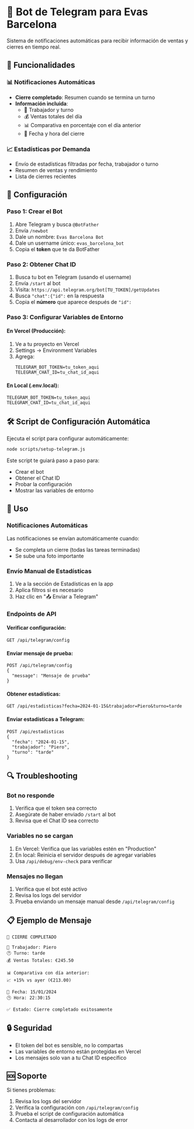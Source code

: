 # 🤖 Bot de Telegram para Evas Barcelona

Sistema de notificaciones automáticas para recibir información de ventas y cierres en tiempo real.

## 🚀 Funcionalidades

### 📊 Notificaciones Automáticas
- **Cierre completado**: Resumen cuando se termina un turno
- **Información incluida**:
  - 👤 Trabajador y turno
  - 💰 Ventas totales del día
  - 📊 Comparativa en porcentaje con el día anterior
  - 📅 Fecha y hora del cierre

### 📈 Estadísticas por Demanda
- Envío de estadísticas filtradas por fecha, trabajador o turno
- Resumen de ventas y rendimiento
- Lista de cierres recientes

## 🔧 Configuración

### Paso 1: Crear el Bot
1. Abre Telegram y busca `@BotFather`
2. Envía `/newbot`
3. Dale un nombre: `Evas Barcelona Bot`
4. Dale un username único: `evas_barcelona_bot`
5. Copia el **token** que te da BotFather

### Paso 2: Obtener Chat ID
1. Busca tu bot en Telegram (usando el username)
2. Envía `/start` al bot
3. Visita: `https://api.telegram.org/bot[TU_TOKEN]/getUpdates`
4. Busca `"chat":{"id":` en la respuesta
5. Copia el **número** que aparece después de `"id":`

### Paso 3: Configurar Variables de Entorno

#### En Vercel (Producción):
1. Ve a tu proyecto en Vercel
2. Settings → Environment Variables
3. Agrega:
   ```
   TELEGRAM_BOT_TOKEN=tu_token_aqui
   TELEGRAM_CHAT_ID=tu_chat_id_aqui
   ```

#### En Local (.env.local):
```env
TELEGRAM_BOT_TOKEN=tu_token_aqui
TELEGRAM_CHAT_ID=tu_chat_id_aqui
```

## 🛠️ Script de Configuración Automática

Ejecuta el script para configurar automáticamente:

```bash
node scripts/setup-telegram.js
```

Este script te guiará paso a paso para:
- Crear el bot
- Obtener el Chat ID
- Probar la configuración
- Mostrar las variables de entorno

## 📱 Uso

### Notificaciones Automáticas
Las notificaciones se envían automáticamente cuando:
- Se completa un cierre (todas las tareas terminadas)
- Se sube una foto importante

### Envío Manual de Estadísticas
1. Ve a la sección de Estadísticas en la app
2. Aplica filtros si es necesario
3. Haz clic en "📤 Enviar a Telegram"

### Endpoints de API

#### Verificar configuración:
```
GET /api/telegram/config
```

#### Enviar mensaje de prueba:
```
POST /api/telegram/config
{
  "message": "Mensaje de prueba"
}
```

#### Obtener estadísticas:
```
GET /api/estadisticas?fecha=2024-01-15&trabajador=Piero&turno=tarde
```

#### Enviar estadísticas a Telegram:
```
POST /api/estadisticas
{
  "fecha": "2024-01-15",
  "trabajador": "Piero",
  "turno": "tarde"
}
```

## 🔍 Troubleshooting

### Bot no responde
1. Verifica que el token sea correcto
2. Asegúrate de haber enviado `/start` al bot
3. Revisa que el Chat ID sea correcto

### Variables no se cargan
1. En Vercel: Verifica que las variables estén en "Production"
2. En local: Reinicia el servidor después de agregar variables
3. Usa `/api/debug/env-check` para verificar

### Mensajes no llegan
1. Verifica que el bot esté activo
2. Revisa los logs del servidor
3. Prueba enviando un mensaje manual desde `/api/telegram/config`

## 📋 Ejemplo de Mensaje

```
🎉 CIERRE COMPLETADO

👤 Trabajador: Piero
🕐 Turno: tarde
💰 Ventas Totales: €245.50

📊 Comparativa con día anterior:
📈 +15% vs ayer (€213.00)

📅 Fecha: 15/01/2024
🕒 Hora: 22:30:15

✅ Estado: Cierre completado exitosamente
```

## 🔒 Seguridad

- El token del bot es sensible, no lo compartas
- Las variables de entorno están protegidas en Vercel
- Los mensajes solo van a tu Chat ID específico

## 🆘 Soporte

Si tienes problemas:
1. Revisa los logs del servidor
2. Verifica la configuración con `/api/telegram/config`
3. Prueba el script de configuración automática
4. Contacta al desarrollador con los logs de error
